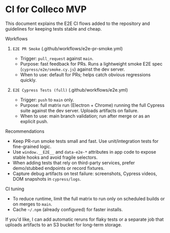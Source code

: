 # CI for Colleco MVP

This document explains the E2E CI flows added to the repository and guidelines for keeping tests stable and cheap.

Workflows

1. `E2E PR Smoke` (.github/workflows/e2e-pr-smoke.yml)
   - Trigger: `pull_request` against `main`.
   - Purpose: fast feedback for PRs. Runs a lightweight smoke E2E spec (`cypress/e2e/smoke.cy.js`) against the dev server.
   - When to use: default for PRs; helps catch obvious regressions quickly.

2. `E2E Cypress Tests (full)` (.github/workflows/e2e.yml)
   - Trigger: `push` to `main` only.
   - Purpose: full matrix run (Electron + Chrome) running the full Cypress suite against the dev server. Uploads artifacts on failure.
   - When to use: main branch validation; run after merge or as an explicit push.

Recommendations

- Keep PR-run smoke tests small and fast. Use unit/integration tests for fine-grained logic.
- Use `window.__E2E__` and `data-e2e-*` attributes in app code to expose stable hooks and avoid fragile selectors.
- When adding tests that rely on third-party services, prefer demo/stubbed endpoints or record fixtures.
- Capture debug artifacts on test failure: screenshots, Cypress videos, DOM snapshots in `cypress/logs`.

CI tuning

- To reduce runtime, limit the full matrix to run only on scheduled builds or on merges to `main`.
- Cache `~/.npm` (already configured) for faster installs.

If you'd like, I can add automatic reruns for flaky tests or a separate job that uploads artifacts to an S3 bucket for long-term storage.
